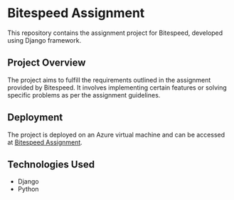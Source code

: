 # Bitespeed Assignment

This repository contains the assignment project for Bitespeed, developed using Django framework.

## Project Overview
The project aims to fulfill the requirements outlined in the assignment provided by Bitespeed. It involves implementing certain features or solving specific problems as per the assignment guidelines.

## Deployment
The project is deployed on an Azure virtual machine and can be accessed at [Bitespeed Assignment](http://20.244.43.97:8080/identify/).

## Technologies Used
- Django
- Python

